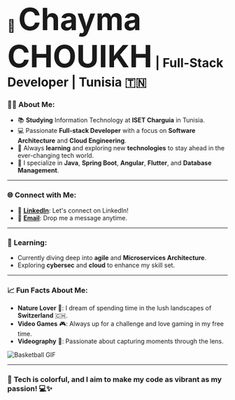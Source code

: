 # 👋 <span style="font-size: 2.5em; font-weight: bold; animation: pulse 1.5s infinite;">**Chayma CHOUIKH**</span> | Full-Stack Developer | Tunisia 🇹🇳

### 👨‍💻 **About Me**:
- 📚 **Studying** Information Technology at **ISET Charguia** in Tunisia.
- 💻 Passionate **Full-stack Developer** with a focus on **Software Architecture** and **Cloud Engineering**.
- 🌱 Always **learning** and exploring new **technologies** to stay ahead in the ever-changing tech world.
- 🔧 I specialize in **Java**, **Spring Boot**, **Angular**, **Flutter**, and **Database Management**.


---

### 🌐 **Connect with Me**:
- 🔗 **[LinkedIn](https://www.linkedin.com/in/chayma-chouikh)**: Let's connect on LinkedIn!
- 📧 **[Email](mailto:shouikhsheimaa@gmail.com)**: Drop me a message anytime.

---

### 🌱 **Learning**:
- Currently diving deep into **agile** and **Microservices Architecture**.
- Exploring **cybersec** and **cloud** to enhance my skill set.



---

### 📈 **Fun Facts About Me**:
- **Nature Lover** 🌳: I dream of spending time in the lush landscapes of **Switzerland** 🇨🇭.
- **Video Games** 🎮: Always up for a challenge and love gaming in my free time.
- **Videography** 🎥: Passionate about capturing moments through the lens.

![Basketball GIF](https://media.giphy.com/media/3o7qDLfz22oT63NYQ0/giphy.gif)

---

### 🌟 **Tech is colorful**, and I aim to make my code as vibrant as my passion! 💻✨
